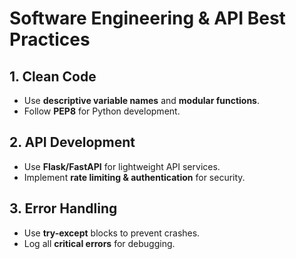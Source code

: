 # Software Engineering & API Best Practices

## 1. Clean Code
- Use **descriptive variable names** and **modular functions**.
- Follow **PEP8** for Python development.

## 2. API Development
- Use **Flask/FastAPI** for lightweight API services.
- Implement **rate limiting & authentication** for security.

## 3. Error Handling
- Use **try-except** blocks to prevent crashes.
- Log all **critical errors** for debugging.

